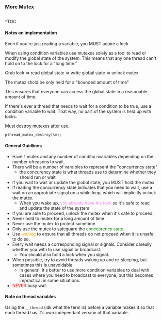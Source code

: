### More Mutex
```toc
```
^TOC

#### Notes on implementation

Even if you're just reading a variable, you MUST aquire a lock

When using condition variables use mutexes solely as a tool to read or modify the global state of the system. This means that any one thread can't hold on to the lock for a "long time." 

Grab lock => read global state => write global state => unlock mutex

The mutex shold be only held for a "bounded amount of time"

This ensures that everyone can access the global state in a reasonable amount of time.

If there's ever a thread that needs to wait for a condition to be true, use a condition variable to wait. That way, no part of the system is held up with locks.

Must destroy mutexes after use.
```c
pthread_mutex_destroy(&m);
```

#### General Guidlines
- Have 1 mutex and any number of conditio nvariables depending on the number ofreasons to wait.
- There will be a number of varaibles to represent the "concurrency state"
	- the concurency state is what threads use to determine whether they should run or wait
- If you wait to wait or update the global state, you MUST hold the mutex
- If reading the concurrency state indicates that you need to wait, use a wait on an approtriate signal on a while loop, which will implicitly unlock the mutex.
	- When you wake up,<span style='color:violet'> you already have the lock </span> so it's safe to read and update the state of the system
- If you are able to proceed, unlock the mutex when it's safe to proceed.
- Never hold to mutex for a long amount of time
- Never use the mutex to protect sometime.
- Only use the mutex to safeguard the <span style='color:green'>conccurency state.</span>
- Use <span style='color:orange'>waiting</span> to ensure that all threads do not proceed when it is unsafe to do so.
- Every wait needs a corresponding signal or signals. Consider careully whether you with to use signal or broadcast. 
	- You should also hold a lock when you signal.
- When possible, try to avoid threads waking up and re-sleeping, but sometimes this is unavoidable
	- In general, it's better to use more condition variables to deal with cases where you need to broadcast to everyone, but this becomes impractical in some situations.
- <span style='color: red'>NEVER</span> busy wait

#### Note on thread variables
Using the `__thread`  (idk what the term is) before a variable makes it so that each thread has it's own independant version of that variable.